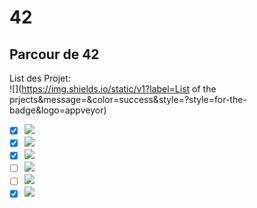# 42
## Parcour de 42
List des Projet:<br />
![](https://img.shields.io/static/v1?label=List of the prjects&message=&color=success&style=?style=for-the-badge&logo=appveyor)<br />
- [x] ![](https://img.shields.io/static/v1?label=Libft&message=115&color=success&style=?style=for-the-badge&logo=appveyor)<br />
- [x] ![](https://img.shields.io/static/v1?label=Get_next_line&message=112&color=success&style=?style=for-the-badge&logo=appveyor)<br />
- [x] ![](https://img.shields.io/static/v1?label=Ft_printf&message=100&color=success&style=?style=for-the-badge&logo=appveyor)<br />
- [ ] ![](https://img.shields.io/static/v1?label=Push_swap&message=0&color=success&style=?style=for-the-badge&logo=appveyor)<br />
- [ ] ![](https://img.shields.io/static/v1?label=Pipex&message=0&color=success&style=?style=for-the-badge&logo=appveyor)<br />
- [X] ![](https://img.shields.io/static/v1?label=Fdf&message=118&color=success&style=?style=for-the-badge&logo=appveyor)<br />
